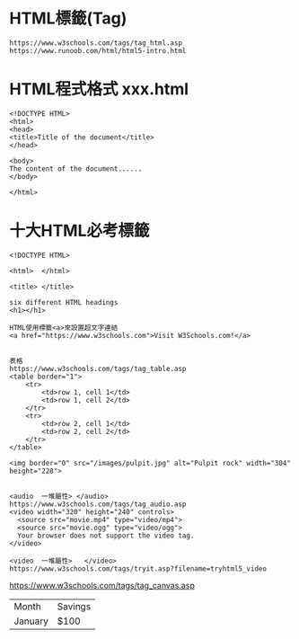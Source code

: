 # HTML標籤(Tag)
```
https://www.w3schools.com/tags/tag_html.asp
https://www.runoob.com/html/html5-intro.html
```
#  HTML程式格式 xxx.html
```
<!DOCTYPE HTML>
<html>
<head>
<title>Title of the document</title>
</head>

<body>
The content of the document......
</body>

</html>
```

# 十大HTML必考標籤

```
<!DOCTYPE HTML>

<html>  </html>

<title> </title>

six different HTML headings
<h1></h1>

HTML使用標籤<a>來設置超文字連結
<a href="https://www.w3schools.com">Visit W3Schools.com!</a>


表格
https://www.w3schools.com/tags/tag_table.asp
<table border="1">
    <tr>
        <td>row 1, cell 1</td>
        <td>row 1, cell 2</td>
    </tr>
    <tr>
        <td>row 2, cell 1</td>
        <td>row 2, cell 2</td>
    </tr>
</table>

<img border="0" src="/images/pulpit.jpg" alt="Pulpit rock" width="304" height="228">


<audio  一堆屬性> </audio>
https://www.w3schools.com/tags/tag_audio.asp
<video width="320" height="240" controls>
  <source src="movie.mp4" type="video/mp4">
  <source src="movie.ogg" type="video/ogg">
  Your browser does not support the video tag.
</video>

<video  一堆屬性>   </video>
https://www.w3schools.com/tags/tryit.asp?filename=tryhtml5_video
```

<canvas> </canvas>

https://www.w3schools.com/tags/tag_canvas.asp

<table>
  <tr>
    <td>Month</td>
    <td>Savings</td>
  </tr>
  <tr>
    <td>January</td>
    <td>$100</td>
  </tr>
</table>

```
